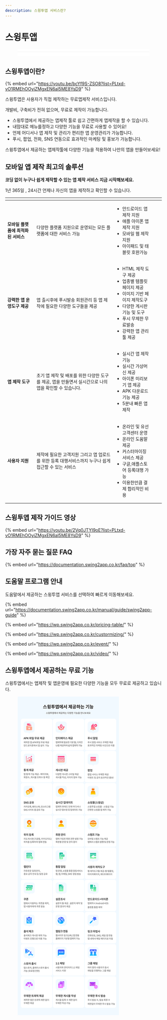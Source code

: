 ```yaml
---
description: 스윙투앱 서비스란?
---
```


# 스윙투앱

<figure><img src=".gitbook/assets/구분선.PNG" alt=""><figcaption></figcaption></figure>

## **스윙투앱이란?**

{% embed url="https://youtu.be/bcYf9S-ZSO8?list=PLtxd-vO1RMEhOOyiZMgxEN6al5ME8YsD9" %}

스윙투앱은 사용자가 직접 제작하는 무료앱제작 서비스입니다.

개발비, 구축비가 전혀 없으며, 무료로 제작이 가능합니다.

* 스윙투앱에서 제공하는 앱제작 툴로 쉽고 간편하게 앱제작을 할 수 있습니다.
* 내맘대로 메뉴를정하고 다양한 기능을 무료로 사용할 수 있어요!
* 언제 어디서나 앱 제작 및 관리가 편리한 앱 운영관리가 가능합니다.
* 푸시, 팝업, 전화, SNS 연동으로 효과적인 마케팅 및 홍보가 가능합니다.

스윙투앱에서 제공하는 앱제작툴에 다양한 기능을 적용하여 나만의 앱을 만들어보세요!



## 모바일 앱 제작 최고의 솔루션

**코딩 없이 누구나 쉽게 제작할 수 있는 앱 제작 서비스 지금 시작해보세요.**

1년 365일 , 24시간 언제나 자신의 앱을 제작하고 확인할 수 있습니다.

<table data-card-size="large" data-view="cards"><thead><tr><th></th><th></th><th></th><th data-hidden></th><th data-hidden data-type="files"></th></tr></thead><tbody><tr><td><strong>모바일 플랫폼에 최적화된 서비스</strong></td><td><p></p><p>다양한 플랫폼 지원으로 운영되는 모든 플랫폼에 대한 서비스 가능</p></td><td><ul><li>안드로이드 앱 제작 지원</li><li>애플 아이폰 앱 제작 지원</li><li>모바일 웹 제작 지원</li><li>아이패드 및 태블릿 호완가능</li></ul></td><td></td><td></td></tr><tr><td><strong>강력한 앱 운영도구 제공</strong></td><td>앱 출시후에 푸시발송 회원관리 등 앱 제작에 필요한 다양한 도구들을 제공</td><td><ul><li>HTML 제작 도구 제공</li><li>업종별 템플릿 페이지 제공</li><li>이미지 기반 페이지 제작도구</li><li>다양한 게시판 기능 및 도구</li><li>푸시 무제한 무료발송</li><li>강력한 앱 관리 툴 제공</li></ul></td><td></td><td></td></tr><tr><td><strong>앱 제작 도구</strong></td><td>초기 앱 제작 및 배포를 위한 다양한 도구를 제공, 앱을 만들면서 실시간으로 나의 앱을 확인할 수 있습니다.</td><td><ul><li>실시간 앱 제작기능</li><li>실시간 가상머신 제공</li><li>아이폰 미리보기 앱 제공</li><li>APK 다운로드 기능 제공</li><li>5분내 빠른 앱제작</li></ul></td><td></td><td></td></tr><tr><td><strong>사용자 지원</strong></td><td>제작에 필요한 고객지원 그리고 앱 업로드를 위한 등록 대행서비스까지 누구나 쉽게 접근할 수 있는 서비스</td><td><ul><li>온라인 및 유선 고객센터 운영</li><li>온라인 도움말 제공</li><li>커스터마이징 서비스 제공</li><li>구글,애플스토어 등록대행 가능</li><li>이용한만큼 결제 합리적인 비용</li></ul></td><td></td><td></td></tr></tbody></table>



## 스윙투앱 제작 가이드 영상

{% embed url="https://youtu.be/2Vq0JTYI9oE?list=PLtxd-vO1RMEhOOyiZMgxEN6al5ME8YsD9" %}



## 가장 자주 묻는 질문 FAQ

{% embed url="https://documentation.swing2app.co.kr/faq/top" %}



## 도움말 프로그램 안내

도움말에서 제공하는 스윙투앱 서비스를 선택하여 빠르게 이동해보세요.

{% embed url="https://documentation.swing2app.co.kr/manual/guide/swing2app-guide" %}

{% embed url="https://wp.swing2app.co.kr/pricing-table/" %}

{% embed url="https://wp.swing2app.co.kr/custormizing/" %}

{% embed url="https://wp.swing2app.co.kr/event/" %}

{% embed url="https://wp.swing2app.co.kr/video/" %}



## 스윙투앱에서 제공하는 무료 기능

스윙투앱에서는 앱제작 및 앱운영에 필요한 다양한 기능을 모두 무료로 제공하고 있습니다.

<figure><img src=".gitbook/assets/기능소개_886.png" alt=""><figcaption></figcaption></figure>
